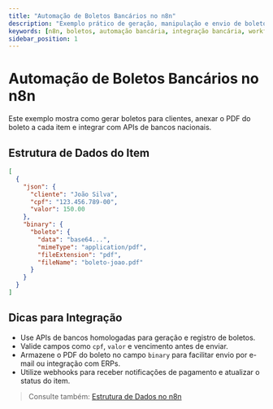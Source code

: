 ```yaml
---
title: "Automação de Boletos Bancários no n8n"
description: "Exemplo prático de geração, manipulação e envio de boletos bancários em workflows n8n, com dicas para integração com bancos brasileiros."
keywords: [n8n, boletos, automação bancária, integração bancária, workflow, pdf, pagamentos, bancos brasileiros]
sidebar_position: 1
---
```


# Automação de Boletos Bancários no n8n

Este exemplo mostra como gerar boletos para clientes, anexar o PDF do boleto a cada item e integrar com APIs de bancos nacionais.

## Estrutura de Dados do Item

```json
[
  {
    "json": {
      "cliente": "João Silva",
      "cpf": "123.456.789-00",
      "valor": 150.00
    },
    "binary": {
      "boleto": {
        "data": "base64...",
        "mimeType": "application/pdf",
        "fileExtension": "pdf",
        "fileName": "boleto-joao.pdf"
      }
    }
  }
]
```

## Dicas para Integração
- Use APIs de bancos homologadas para geração e registro de boletos.
- Valide campos como `cpf`, `valor` e vencimento antes de enviar.
- Armazene o PDF do boleto no campo `binary` para facilitar envio por e-mail ou integração com ERPs.
- Utilize webhooks para receber notificações de pagamento e atualizar o status do item.

> Consulte também: [Estrutura de Dados no n8n](../estrutura-dados.md) 